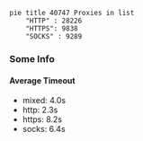 
```mermaid
pie title 40747 Proxies in list
    "HTTP" : 28226
    "HTTPS": 9838
    "SOCKS" : 9289
```

### Some Info
#### Average Timeout

- mixed: 4.0s
- http: 2.3s
- https: 8.2s
- socks: 6.4s